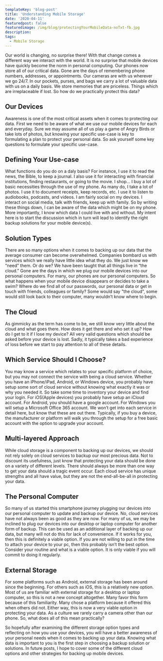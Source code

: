 ```yaml
---
templateKey: 'blog-post'
title: 'Understanding Mobile Storage'
date: '2020-04-11'
featuredpost: false
featuredimage: /img/blog/protectingYourMobileData-noTxt-fb.jpg
description:
tags:
  - Mobile Storage
---
```


Our world is changing, no surprise there! With that change comes a different way we interact with the world. It is no surprise that mobile devices have quickly become the norm in personal computing. Our phones now store all of our critical data. Gone are the days of remembering phone numbers, addresses, or appointments. Our cameras are with us wherever we go 24/7. In our pockets, purses, and bags we carry a lot of valuable data with us on a daily basis. We store memories that are priceless. Things which are irreplaceable if lost. So how do we practically protect this data?

## Our Devices

Awareness is one of the most critical assets when it comes to protecting our data. First we need to be aware of what we use our mobile devices for each and everyday. Sure we may assume all of us play a game of Angry Birds or take lots of photos, but knowing your specific use-case is key to formulating a plan to protect your personal data. So ask yourself some key questions to formulate your specific use-case.

## Defining Your Use-case

What functions do you do on a daly basis?
For instance, I use it to read the news, the Bible, to keep a journal. I also use it for interacting with financial institutions, finding restaurants, or going to the movie. I shop… I buy a lot of basic necessities through the use of my phone. As many do, I take a lot of photos. I use it to document receipts, keep records, etc. I use it to listen to audiobooks, podcasts, and videos. I am fairly social on my devices. I interact on social media, talk with friends, keep up with family. So by writing these things down, I can be aware of the data which might be on my phone. More importantly, I know which data I could live with and without. My intent here is to start the discussion which in turn will lead to identify the right backup solutions for your mobile device(s).

## Solution Types

There are so many options when it comes to backing up our data that the average consumer can become overwhelmed. Companies bombard us with services which we really have little idea what they do. We just know we “need” them. Or do we? We have been taught that all things live in “the cloud.” Gone are the days in which we plug our mobile devices into our personal computers. For many, our phones are our personal computers. So what happens when your mobile device disappears or decides to take a swim? Where do we find all of our passwords, our personal data or get in touch with friends, colleagues or family? Some would say "the cloud", some would still look back to their computer, many wouldn’t know where to begin.

## The Cloud

As gimmicky as the term has come to be, we still know very little about the cloud and what goes there. How does it get there and who set it up? How do I get to it if I lose my device? All very valid questions which should be asked before your device is lost. Sadly, it typically takes a bad experience of loss before we start to pay attention to all of these details.

## Which Service Should I Choose?

You may know a service which relates to your specific platform of choice, but you may not connect the service with being a cloud service. Whether you have an iPhone/iPad, Android, or Windows device, you probably have setup some sort of cloud service without knowing what exactly it was or why you needed it. So take some time to inventory your device and find your login. For iOS(Apple devices) you probably have setup an iCloud account. For Android, you should have a google account. For Windows you will setup a Microsoft Office 365 account. We won’t get into each service in detail here, but know that these are out there. Typically, if you buy a device, the manufacturer or platform will walk you through the setup for a free basic account with the option to upgrade your account.

## Multi-layered Approach

While cloud storage is a component to backing up our devices, we should not rely solely on cloud services to backup our most precious data. Not to discount its usefulness, just know that protecting your data should be done on a variety of different levels. There should always be more than one way to get your data should a tragic event occur. Each cloud service has unique strengths and all have value, but they are not the end-all-be-all in protecting your data.

## The Personal Computer

So many of us started this smartphone journey plugging our devices into our personal computer to update and backup our device. No, cloud services have not always been as good as they are now. For many of us, we may be inclined to plug our devices into our desktop or laptop computer for another form of backup. This can be used as an additional layer of backing up our data, but many will not do this for lack of convenience. If it works for you, then this is definitely a viable option. If you are not willing to put in the time to attach your device to your pc, then this probably isn’t the best option. Consider your routine and what is a viable option. It is only viable if you will commit to doing it regularly.

## External Storage

For some platforms such as Android, external storage has been around since the beginning. For others such as iOS, this is a relatively new option. Most of us are familiar with external storage for a desktop or laptop computer, so this is not a new concept altogether. Many favor this form because of this familiarity. Many chose a platform because it offered this when others did not. Either way, this is now a very viable option in protecting your data.
As a culture we rarely carry a camera other than our phone. So, what does all of this mean practically?

So hopefully after examining the different storage option types and reflecting on how you use your devices, you will have a better awareness of your personal needs when it comes to backing up your data. Knowing what data is important to you is the first step in choosing a backup solution or solutions. In future posts, I hope to cover some of the different cloud options and other strategies for backing up mobile devices.
